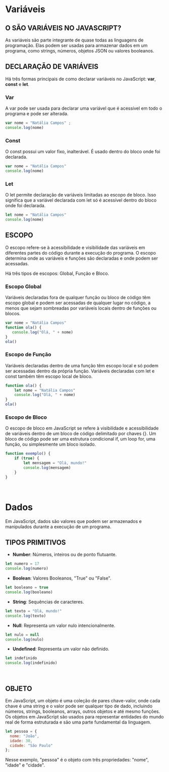 # Variáveis

## O SÃO VARIÁVEIS NO JAVASCRIPT?
As variáveis ​​são parte integrante de quase todas as linguagens de programação. Elas ​​podem ser usadas para armazenar dados em um programa, como strings, números, objetos JSON ou valores booleanos.

## DECLARAÇÃO DE VARIÁVEIS
Há três formas principais de como declarar variáveis no JavaScript: **var**, **const** e **let**.

 ### Var
  A var pode ser usada para declarar uma variável que é acessível em todo o programa e pode ser alterada.
  ```JavaScript
  var nome = "Natália Campos" ;
  console.log(nome)
  ```

  ### Const
  O const possui um valor fixo, inalterável. É usado dentro do bloco onde foi declarada.
  ```JavaScript
  var nome = "Natália Campos"
  console.log(nome)
  ```

### Let
   O let permite declaração de variáveis limitadas ao escopo de bloco. Isso significa que a variável declarada com let só é acessível dentro do bloco onde foi declarada.
   ```JavaScript
   let nome = "Natália Campos"
   console.log(nome)
   ```
## ESCOPO
O escopo refere-se à acessibilidade e visibilidade das variáveis em diferentes partes do código durante a execução do programa. O escopo determina onde as variáveis e funções são declaradas e onde podem ser acessadas.

Há três tipos de escopos: Global, Função e Bloco.

### Escopo Global
 Variáveis declaradas fora de qualquer função ou bloco de código têm escopo global e podem ser acessadas de qualquer lugar no código, a menos que sejam sombreadas por variáveis locais dentro de funções ou blocos.

 ```JavaScript
 var nome = "Natália Campos"
 function ola() {
    console.log("Olá, " + nome)
 }
ola()
 ```

 ### Escopo de Função
  Variáveis declaradas dentro de uma função têm escopo local e só podem ser acessadas dentro da própria função. Variáveis declaradas com let e const também têm escopo local de bloco.

```JavaScript
function ola() {
    let nome = "Natália Campos"
    console.log("Olá, " + nome)
}
ola()
```

### Escopo de Bloco
O escopo de bloco em JavaScript se refere à visibilidade e acessibilidade de variáveis dentro de um bloco de código delimitado por chaves {}. Um bloco de código pode ser uma estrutura condicional if, um loop for, uma função, ou simplesmente um bloco isolado.
```JavaScript
function exemplo() {
    if (true) {
        let mensagem = "Olá, mundo!"
        console.log(mensagem)
    }
}
```
<br>

# Dados

Em JavaScript, dados são valores que podem ser armazenados e manipulados durante a execução de um programa. 

## TIPOS PRIMITIVOS
-   **Number**:  Números, inteiros ou de ponto flutuante.
```JavaScript
let numero = 17
console.log(numero)
```
-   **Boolean**: Valores Booleanos, "True" ou "False".
```JavaScript
let booleano = true
console.log(booleano)
```
-   **String**: Sequências de caracteres.
```JavaScript
let texto = "Olá, mundo!"
console.log(texto)
```
-   **Null**:  Representa um valor nulo intencionalmente.
```JavaScript
let nulo = null
console.log(nulo)
```

-   **Undefined**: Representa um valor não definido.
```JavaScript
let indefinido
console.log(indefinido)
```
<br>

## OBJETO
Em JavaScript, um objeto é uma coleção de pares chave-valor, onde cada chave é uma string e o valor pode ser qualquer tipo de dado, incluindo números, strings, booleanos, arrays, outros objetos e até mesmo funções. Os objetos em JavaScript são usados para representar entidades do mundo real de forma estruturada e são uma parte fundamental da linguagem.
```JavaScript
let pessoa = {
  nome: "João",
  idade: 30,
  cidade: "São Paulo"
};
```
Nesse exemplo, "pessoa" é o objeto com três propriedades: "nome", "idade" e "cidade".

